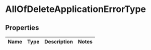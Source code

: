 # AllOfDeleteApplicationErrorType

## Properties
Name | Type | Description | Notes
------------ | ------------- | ------------- | -------------
